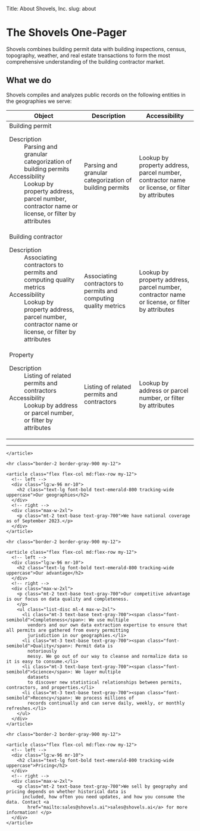Title: About Shovels, Inc.
slug: about

<div class="py-24">
  <div class="mx-auto max-w-7xl px-6">
    <div class="max-w-md">
      <h1 class="mt-2 text-4xl font-bold tracking-tight text-amber-300">The Shovels One-Pager</h1>
      <p class="mt-10 text-lg leading-6 text-stone-200">Shovels combines building permit data with building inspections,
        census, topography, weather, and real estate transactions to form the most comprehensive understanding of the
        building contractor market.</p>
    </div>
  </div>
</div>

<div id="about-contentss" class="bg-lime-50 py-8">
  <div class="mx-auto max-w-7xl px-6">
    <article class="flex flex-col md:flex-row my-12">
      <!-- left -->
      <div class="lg:w-96 mr-10">
        <h2 class="text-lg font-bold text-emerald-800 tracking-wide uppercase">What we do</h2>
      </div>
      <!-- right -->
      <div class="max-w-2xl">
        <p class="mt-2 font-medium text-gray-900 max-w-lg">Shovels compiles and analyzes public records on the following
          entities in the geographies we serve:</p>
        <table class="min-w-full divide-y divide-gray-300 mt-10 max-w-2xl">
          <thead>
            <tr>
              <th scope="col" class="text-left text-base font-semibold text-stone-400 uppercase sm:pl-0">Object
              </th>
              <th scope="col" class="hidden px-3 text-left text-base font-semibold text-stone-400 uppercase lg:table-cell">
                Description</th>
              <th scope="col" class="hidden px-3 text-left text-base font-semibold text-stone-400 uppercase sm:table-cell">
                Accessibility</th>
            </tr>
          </thead>
          <tbody class="divide-y divide-gray-200">
            <tr>
              <td
                class="w-full max-w-0 py-4 text-base font-medium text-black sm:w-auto sm:max-w-none sm:pl-0">
                Building permit
                <dl class="font-normal lg:hidden">
                  <dt class="sr-only">Description</dt>
                  <dd class="mt-1 text-gray-700">Parsing and granular categorization of building permits</dd>
                  <dt class="sr-only sm:hidden">Accessibility</dt>
                  <dd class="mt-1 text-gray-500 sm:hidden">Lookup by property address, parcel number,
                    contractor
                    name or license, or filter by attributes</dd>
                </dl>
              </td>
              <td class="hidden px-3 py-4 text-base text-gray-500 lg:table-cell">Parsing and granular categorization of
                building permits</td>
              <td class="hidden px-3 py-4 text-base text-gray-500 sm:table-cell">Lookup by property address, parcel
                number,
                contractor name or license, or filter by attributes</td>
            </tr>
            <tr>
              <td
                class="w-full max-w-0 py-4 text-base font-medium text-black sm:w-auto sm:max-w-none sm:pl-0">
                Building contractor
                <dl class="font-normal lg:hidden">
                  <dt class="sr-only">Description</dt>
                  <dd class="mt-1 text-gray-700">Associating contractors to permits and computing quality
                    metrics
                  </dd>
                  <dt class="sr-only sm:hidden">Accessibility</dt>
                  <dd class="mt-1 text-gray-500 sm:hidden">Lookup by property address, parcel number,
                    contractor
                    name or license, or filter by attributes</dd>
                </dl>
              </td>
              <td class="hidden px-3 py-4 text-base text-gray-500 lg:table-cell">Associating contractors to permits and
                computing quality metrics</td>
              <td class="hidden px-3 py-4 text-base text-gray-500 sm:table-cell">Lookup by property address, parcel
                number,
                contractor name or license, or filter by attributes</td>
            </tr>
            <tr>
              <td
                class="w-full max-w-0 py-4 text-base font-medium text-black sm:w-auto sm:max-w-none sm:pl-0">
                Property
                <dl class="font-normal lg:hidden">
                  <dt class="sr-only">Description</dt>
                  <dd class="mt-1 text-gray-700">Listing of related permits and contractors</dd>
                  <dt class="sr-only sm:hidden">Accessibility</dt>
                  <dd class="mt-1 text-gray-500 sm:hidden">Lookup by address or parcel number, or filter by
                    attributes</dd>
                </dl>
              </td>
              <td class="hidden px-3 py-4 text-base text-gray-500 lg:table-cell">Listing of related permits and
                contractors
              </td>
              <td class="hidden px-3 py-4 text-base text-gray-500 sm:table-cell">Lookup by address or parcel number, or
                filter by attributes</td>
            </tr>
          </tbody>
        </table>
        <hr class="border border-stone-200">
      </div>

    </article>

    <hr class="border-2 border-gray-900 my-12">

    <article class="flex flex-col md:flex-row my-12">
      <!-- left -->
      <div class="lg:w-96 mr-10">
        <h2 class="text-lg font-bold text-emerald-800 tracking-wide uppercase">Our geographies</h2>
      </div>
      <!-- right -->
      <div class="max-w-2xl">
        <p class="mt-2 text-base text-gray-700">We have national coverage as of September 2023.</p>
      </div>
    </article>

    <hr class="border-2 border-gray-900 my-12">

    <article class="flex flex-col md:flex-row my-12">
      <!-- left -->
      <div class="lg:w-96 mr-10">
        <h2 class="text-lg font-bold text-emerald-800 tracking-wide uppercase">Our advantage</h2>
      </div>
      <!-- right -->
      <div class="max-w-2xl">
        <p class="mt-2 text-base text-gray-700">Our competitive advantage is our focus on data quality and completeness.
        </p>
        <ul class="list-disc ml-4 max-w-2xl">
          <li class="mt-3 text-base text-gray-700"><span class="font-semibold">Completeness</span>: We use multiple
            vendors and our own data extraction expertise to ensure that all permits are gathered from every permitting
            jurisdiction in our geographies.</li>
          <li class="mt-3 text-base text-gray-700"><span class="font-semibold">Quality</span>: Permit data is
            notoriously
            messy. We go out of our way to cleanse and normalize data so it is easy to consume.</li>
          <li class="mt-3 text-base text-gray-700"><span class="font-semibold">Science</span>: We layer multiple
            datasets
            to discover new statistical relationships between permits, contractors, and properties.</li>
          <li class="mt-3 text-base text-gray-700"><span class="font-semibold">Recency</span>: We process millions of
            records continually and can serve daily, weekly, or monthly refreshes.</li>
        </ul>
      </div>
    </article>

    <hr class="border-2 border-gray-900 my-12">

    <article class="flex flex-col md:flex-row my-12">
      <!-- left -->
      <div class="lg:w-96 mr-10">
        <h2 class="text-lg font-bold text-emerald-800 tracking-wide uppercase">Pricing</h2>
      </div>
      <!-- right -->
      <div class="max-w-2xl">
        <p class="mt-2 text-base text-gray-700">We sell by geography and pricing depends on whether historical data is
          included, how often you need updates, and how you consume the data. Contact <a
            href="mailto:sales@shovels.ai">sales@shovels.ai</a> for more information! </p>
      </div>
    </article>

  </div>
</div>